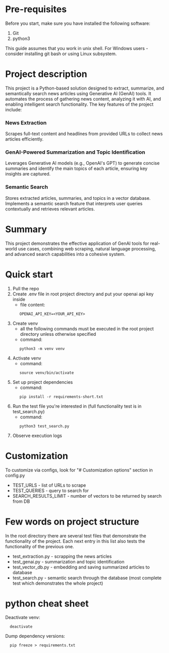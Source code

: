 # Pre-requisites
Before you start, make sure you have installed the following software:
1. Git
2. python3

This guide assumes that you work in unix shell. For Windows users - consider installing git bash or using Linux subsystem.

# Project description
This project is a Python-based solution designed to extract, summarize, and semantically search news articles
using Generative AI (GenAI) tools. It automates the process of gathering news content, analyzing it with AI,
and enabling intelligent search functionality. The key features of the project include:

### News Extraction
Scrapes full-text content and headlines from provided URLs to collect news articles efficiently.

### GenAI-Powered Summarization and Topic Identification
Leverages Generative AI models (e.g., OpenAI's GPT) to generate concise summaries and identify the main topics of each article, ensuring key insights are captured.

### Semantic Search
Stores extracted articles, summaries, and topics in a vector database. Implements a semantic search feature that interprets user queries contextually and retrieves relevant articles.

# Summary
This project demonstrates the effective application of GenAI tools for real-world use cases, combining web scraping, natural language processing, and advanced search capabilities into a cohesive system.

# Quick start
1. Pull the repo
2. Create .env file in root project directory and put your openai api key inside 
    - file content:
    ```dotenv
       OPENAI_API_KEY=<YOUR_API_KEY>
    ``` 
3. Create venv
   - all the following commands must be executed in the root project directory unless otherwise specified
   - command:
    ```shell
       python3 -m venv venv
    ```
4. Activate venv
    - command:
    ```shell
       source venv/bin/activate
    ```
5. Set up project dependencies
    - command:
    ```shell
       pip install -r requirements-short.txt
    ```
6. Run the test file you're interested in (full functionality test is in test_search.py)
    - command:
    ```shell
       python3 test_search.py
    ```
7. Observe execution logs

# Customization
To customize via configs, look for "# Customization options" section in config.py
- TEST_URLS - list of URLs to scrape
- TEST_QUERIES - query to search for
- SEARCH_RESULTS_LIMIT - number of vectors to be returned by search from DB

# Few words on project structure
In the root directory there are several test files that demonstrate the functionality of the project. Each next entry
in this list also tests the functionality of the previous one.
- test_extraction.py - scrapping the news articles
- test_genai.py - summarization and topic identification
- test_vector_db.py - embedding and saving summarized articles to database
- test_search.py - semantic search through the database (most complete test which demonstrates the whole project)

# python cheat sheet
Deactivate venv:
```shell
  deactivate
```

Dump dependency versions:
```shell
  pip freeze > requirements.txt
```